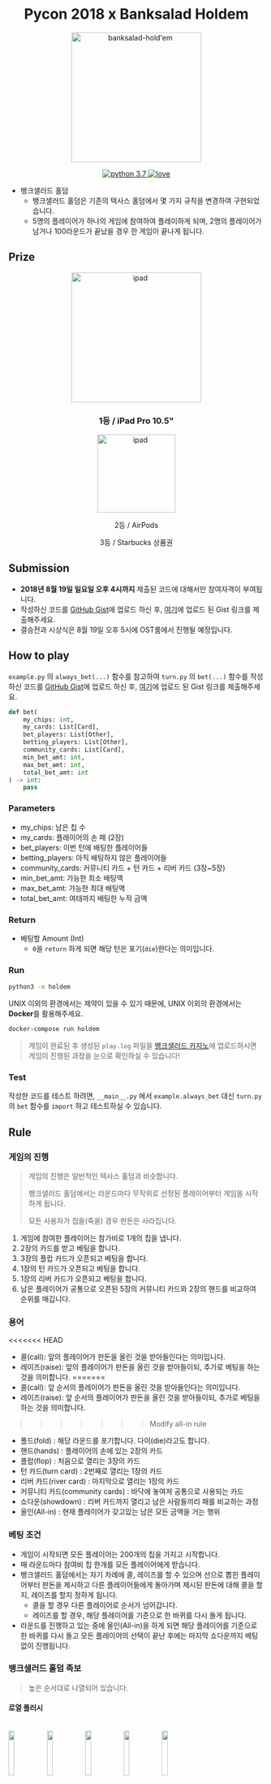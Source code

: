<h1 align="center">Pycon 2018 x Banksalad Holdem</h1>

<p align="center">
  <img src="./resources/banksalad-holdem.png" alt="banksalad-hold'em" width="256px" />
</p>

<p align="center">
  <a href="https://www.python.org/downloads/release/python-370/">
    <img src="https://img.shields.io/badge/python-3.7-blue.svg" alt="python 3.7" />
  </a>
  <a href="https://rainist.com/recruit">
    <img src="https://img.shields.io/badge/%3C%2F%3E%20with%20%E2%99%A5%20by-Rainist-blue.svg" alt="love" />
  </a>
</p>

- 뱅크샐러드 홀덤
  - 뱅크샐러드 홀덤은 기존의 텍사스 홀덤에서 몇 가지 규칙을 변경하여 구현되었습니다.
  - 5명의 플레이어가 하나의 게임에 참여하여 플레이하게 되며, 2명의 플레이어가 남거나 100라운드가 끝났을 경우 한 게임이 끝나게 됩니다.

## Prize

<p align="center">
  <img src="./resources/ipad-pro.png" alt="ipad" width="256px" />
</p>
<h3 align="center">1등 / iPad Pro 10.5"</h3>

<p align="center">
  <img src="./resources/airpods.png" alt="ipad" width="154px" />
</p>
<p align="center">2등 / AirPods</p>

<p align="center">3등 / Starbucks 상품권</p>

## Submission

- **2018년 8월 19일 일요일 오후 4시까지** 제출된 코드에 대해서만 참여자격이 부여됩니다.
- 작성하신 코드를 [GitHub Gist](https://gist.github.com/)에 업로드 하신 후, [여기](https://goo.gl/forms/v4Nup2q7kgBlmmUh1)에 업로드 된 Gist 링크를 제출해주세요.
- 결승전과 시상식은 8월 19일 오후 5시에 OST룸에서 진행될 예정입니다.

## How to play

`example.py` 의 `always_bet(...)` 함수를 참고하여 `turn.py` 의 `bet(...)` 함수를 작성하신 코드를 [GitHub Gist](https://gist.github.com/)에 업로드 하신 후, [여기](https://goo.gl/forms/v4Nup2q7kgBlmmUh1)에 업로드 된 Gist 링크를 제출해주세요.

```python
def bet(
    my_chips: int,
    my_cards: List[Card],
    bet_players: List[Other],
    betting_players: List[Other],
    community_cards: List[Card],
    min_bet_amt: int,
    max_bet_amt: int,
    total_bet_amt: int
) -> int:
    pass
```

### Parameters

- my_chips: 남은 칩 수
- my_cards: 플래이어의 손 패 (2장)
- bet_players: 이번 턴에 배팅한 플레이어들
- betting_players: 아직 배팅하지 않은 플레이어들
- community_cards: 커뮤니티 카드 + 턴 카드 + 리버 카드 (3장~5장)
- min_bet_amt: 가능한 최소 배팅액
- max_bet_amt: 가능한 최대 배팅액
- total_bet_amt: 여태까지 배팅한 누적 금액

### Return

- 베팅할 Amount (Int)
  - `0`을 `return` 하게 되면 해당 턴은 포기(`die`)한다는 의미입니다.

### Run

```bash
python3 -m holdem
```

UNIX 이외의 환경에서는 제약이 있을 수 있기 때문에, UNIX 이외의 환경에서는 **Docker**를 활용해주세요.

```bash
docker-compose run holdem
```

> 게임이 완료된 후 생성된 `play.log` 파일을 [뱅크샐러드 카지노](https://casino.pycon2018.banksalad.com)에 업로드하시면 게임이 진행된 과정을 눈으로 확인하실 수 있습니다!

### Test

작성한 코드를 테스트 하려면, `__main__.py` 에서 `example.always_bet` 대신 `turn.py` 의 `bet` 함수를 `import` 하고 테스트하실 수 있습니다.

## Rule

### 게임의 진행

> 게임의 진행은 일반적인 텍사스 홀덤과 비슷합니다.
>
> 뱅크샐러드 홀덤에서는 라운드마다 무작위로 선정된 플레이어부터 게임을 시작하게 됩니다.
>
> 모든 사용자가 접을(죽을) 경우 판돈은 사라집니다.

1. 게임에 참여한 플레이어는 참가비로 1개의 칩을 냅니다.
2. 2장의 카드를 받고 베팅을 합니다.
2. 3장의 플랍 카드가 오픈되고 베팅을 합니다.
3. 1장의 턴 카드가 오픈되고 베팅을 합니다.
4. 1장의 리버 카드가 오픈되고 베팅을 합니다.
5. 남은 플레이어가 공통으로 오픈된 5장의 커뮤니티 카드와 2장의 핸드를 비교하여 순위를 매깁니다.

### 용어
<<<<<<< HEAD
- 콜(call): 앞의 플레이어가 판돈을 올린 것을 받아들인다는 의미입니다.
- 레이즈(raise): 앞의 플레이어가 판돈을 올린 것을 받아들이되, 추가로 베팅을 하는 것을 의미합니다.
=======
- 콜(call): 앞 순서의 플레이어가 판돈을 올린 것을 받아들인다는 의미입니다.
- 레이즈(raise): 앞 순서의 플레이어가 판돈을 올린 것을 받아들이되, 추가로 베팅을 하는 것을 의미합니다. 
>>>>>>> Modify all-in rule
- 폴드(fold) : 해당 라운드를 포기합니다. 다이(die)라고도 합니다.
- 핸드(hands) : 플레이어의 손에 있는 2장의 카드
- 플랍(flop) : 처음으로 열리는 3장의 카드
- 턴 카드(turn card) : 2번째로 열리는 1장의 카드
- 리버 카드(river card) : 마지막으로 열리는 1장의 카드
- 커뮤니티 카드(community cards) : 바닥에 놓여져 공통으로 사용되는 카드
- 쇼다운(showdown) : 리버 카드까지 열리고 남은 사람들끼리 패를 비교하는 과정
- 올인(All-in) : 현재 플레이어가 갖고있는 남은 모든 금액을 거는 행위

### 베팅 조건
- 게임이 시작되면 모든 플레이어는 200개의 칩을 가지고 시작합니다.
- 매 라운드마다 참여비 칩 한개를 모든 플레이어에게 받습니다.
- 뱅크샐러드 홀덤에서는 자기 차례에 콜, 레이즈를 할 수 있으며 선으로 뽑힌 플레이어부터 판돈을 제시하고 다른 플레이어들에게 돌아가며 제시된 판돈에 대해 콜을 할지, 레이즈를 할지 정하게 됩니다.
  - 콜을 할 경우 다른 플레이어로 순서가 넘어갑니다.
  - 레이즈를 할 경우, 해당 플레이어를 기준으로 한 바퀴를 다시 돌게 됩니다.
- 라운드를 진행하고 있는 중에 올인(All-in)을 하게 되면 해당 플레이어를 기준으로 한 바퀴를 다시 돌고 모든 플레이어의 선택이 끝난 후에는 마지막 쇼다운까지 베팅없이 진행됩니다.

### 뱅크샐러드 홀덤 족보

> 높은 순서대로 나열되어 있습니다.

#### 로열 플러시

<br><img src="https://cdn.banksalad.com/pycon2018/casino/cards/h10.png" width="15%"></img><img src="https://cdn.banksalad.com/pycon2018/casino/cards/h11.png" width="15%"></img><img src="https://cdn.banksalad.com/pycon2018/casino/cards/h12.png" width="15%"></img><img src="https://cdn.banksalad.com/pycon2018/casino/cards/h13.png" width="15%"></img><img src="https://cdn.banksalad.com/pycon2018/casino/cards/h1.png" width="15%"></img>

#### 스트레이트 플러시

<br><img src="https://cdn.banksalad.com/pycon2018/casino/cards/c3.png" width="15%"></img><img src="https://cdn.banksalad.com/pycon2018/casino/cards/c4.png" width="15%"></img><img src="https://cdn.banksalad.com/pycon2018/casino/cards/c5.png" width="15%"></img><img src="https://cdn.banksalad.com/pycon2018/casino/cards/c6.png" width="15%"></img><img src="https://cdn.banksalad.com/pycon2018/casino/cards/c7.png" width="15%"></img>

#### 포카드

<br><img src="https://cdn.banksalad.com/pycon2018/casino/cards/s9.png" width="15%"></img><img src="https://cdn.banksalad.com/pycon2018/casino/cards/d9.png" width="15%"></img><img src="https://cdn.banksalad.com/pycon2018/casino/cards/h9.png" width="15%"></img><img src="https://cdn.banksalad.com/pycon2018/casino/cards/c9.png" width="15%"></img>

#### 풀하우스

<br><img src="https://cdn.banksalad.com/pycon2018/casino/cards/h2.png" width="15%"></img><img src="https://cdn.banksalad.com/pycon2018/casino/cards/s2.png" width="15%"></img><img src="https://cdn.banksalad.com/pycon2018/casino/cards/h12.png" width="15%"></img><img src="https://cdn.banksalad.com/pycon2018/casino/cards/c12.png" width="15%"></img><img src="https://cdn.banksalad.com/pycon2018/casino/cards/d12.png" width="15%"></img>

#### 플러시

<br><img src="https://cdn.banksalad.com/pycon2018/casino/cards/h2.png" width="15%"></img><img src="https://cdn.banksalad.com/pycon2018/casino/cards/h5.png" width="15%"></img><img src="https://cdn.banksalad.com/pycon2018/casino/cards/h6.png" width="15%"></img><img src="https://cdn.banksalad.com/pycon2018/casino/cards/h8.png" width="15%"></img><img src="https://cdn.banksalad.com/pycon2018/casino/cards/h11.png" width="15%"></img>

#### 스트레이트

<br><img src="https://cdn.banksalad.com/pycon2018/casino/cards/c7.png" width="15%"></img><img src="https://cdn.banksalad.com/pycon2018/casino/cards/c8.png" width="15%"></img><img src="https://cdn.banksalad.com/pycon2018/casino/cards/h9.png" width="15%"></img><img src="https://cdn.banksalad.com/pycon2018/casino/cards/s10.png" width="15%"></img><img src="https://cdn.banksalad.com/pycon2018/casino/cards/h11.png" width="15%"></img>

#### 트리플

<br><img src="https://cdn.banksalad.com/pycon2018/casino/cards/h3.png" width="15%"></img><img src="https://cdn.banksalad.com/pycon2018/casino/cards/s3.png" width="15%"></img><img src="https://cdn.banksalad.com/pycon2018/casino/cards/d3.png" width="15%"></img><br>
<img src="https://cdn.banksalad.com/pycon2018/casino/cards/d13.png" width="15%"></img><img src="https://cdn.banksalad.com/pycon2018/casino/cards/h13.png" width="15%"></img><img src="https://cdn.banksalad.com/pycon2018/casino/cards/s13.png" width="15%"></img>

#### 투 페어

<br><img src="https://cdn.banksalad.com/pycon2018/casino/cards/s11.png" width="15%"></img><img src="https://cdn.banksalad.com/pycon2018/casino/cards/h11.png" width="15%"></img>
<img src="https://cdn.banksalad.com/pycon2018/casino/cards/c5.png" width="15%"></img><img src="https://cdn.banksalad.com/pycon2018/casino/cards/s5.png" width="15%"></img><br>
<img src="https://cdn.banksalad.com/pycon2018/casino/cards/s1.png" width="15%"></img><img src="https://cdn.banksalad.com/pycon2018/casino/cards/c1.png" width="15%"></img>
<img src="https://cdn.banksalad.com/pycon2018/casino/cards/h8.png" width="15%"></img><img src="https://cdn.banksalad.com/pycon2018/casino/cards/d8.png" width="15%"></img>

#### 원 페어

<br><img src="https://cdn.banksalad.com/pycon2018/casino/cards/h10.png" width="15%"></img><img src="https://cdn.banksalad.com/pycon2018/casino/cards/s10.png" width="15%"></img><br>
<img src="https://cdn.banksalad.com/pycon2018/casino/cards/c2.png" width="15%"></img><img src="https://cdn.banksalad.com/pycon2018/casino/cards/d2.png" width="15%"></img>

#### 하이카드

<br><img src="https://cdn.banksalad.com/pycon2018/casino/cards/c1.png" width="15%"></img><img src="https://cdn.banksalad.com/pycon2018/casino/cards/h4.png" width="15%"></img><img src="https://cdn.banksalad.com/pycon2018/casino/cards/h7.png" width="15%"></img><img src="https://cdn.banksalad.com/pycon2018/casino/cards/s9.png" width="15%"></img><img src="https://cdn.banksalad.com/pycon2018/casino/cards/h11.png" width="15%"></img>

### 같은 족보일 경우의 판단

- 로열 플러시가 두벌 이상 나왔을 경우에는 _(거의 불가능한 확률)_ **스페이드 > 다이아몬드 > 하트 > 클로버** 순으로 높은 패로 인정됩니다.
- 로열 플러시가 아닌 경우에는 패가 만들어진 카드 중 가장 높은 숫자만을 비교합니다.
- 패가 동일한 플레이어가 여러명인 경우에는 만들어진 패의 숫자를 비교합니다.
- 만들어진 패의 숫자도 경우에는 그 판은 동점이 되어 판돈은 플레이어 수로 나누어 가져갑니다.

## Questions?

[Issue](https://github.com/Rainist/pycon-2018-banksalad-holdem/issues)를 활용해주시거나, 뱅크샐러드 부스를 방문해주세요 😎
